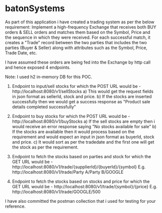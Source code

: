# batonSystems

As part of this application i have created a trading system as per the below requirement:
Implement a high-frequency Exchange that receives both BUY orders & SELL orders and matches them based on the Symbol, Price and the sequence in which they were received. For each successful match, it creates a "Trade" record between the two parties that includes the two parties (Buyer & Seller) along with attributes such as the Symbol, Price, Trade Date, etc.

 I have assumed these orders are being fed into the Exchange by http call and hence exposed 4 endpoints.
 
 Note: I used h2 in-memory DB for this POC.
 1) Endpoint to input/sell stocks for which the POST URL would be - http://localhost:8080/v1/sellStocks
        a) This would get the request fields in json format as sellerId, stock and price.
        b) If the stocks are inserted successfully then we would get a success response as "Product sale details completed successfully"
        
 2) Endpoint to buy stocks for which the POST URL would be - http://localhost:8080/v1/buyStocks
        a) If the sell stocks are empty then i would receive an error response saying "No stocks available for sale"
        b) If the stocks are available then it would process based on the requirement and would expect an input in json format as buyerId, stock and price.
        c) It would sort as per the tradedate and the first one will get the stock as per the requirement.
      
 3) Endpoint to fetch the stocks based on parties and stock for which the GET URL would be - http://localhost:8080/v1/trade/{supplierId}/{buyerId}/{symbol}
        E.g.  http://localhost:8080/v1/trade/Party A/Party B/GOOGLE
 4) Endpoint to fetch the stocks based on stocks and price for which the GET URL would be - http://localhost:8080/v1/trade/{symbol}/{price}
        E.g. http://localhost:8080/v1/trade/GOOGLE/500
        
        
 I have also committed the postman collection that i used for testing for your reference.
